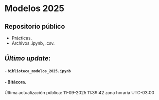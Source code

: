 # Modelos 2025

## Repositorio público

- Prácticas.
- Archivos .ipynb, .csv.


## *Último update*:

#### - `biblioteca_modelos_2025.ipynb`
#### - Bitácora.

Última actualización pública: 11-09-2025 11:39:42 zona horaria UTC-03:00

